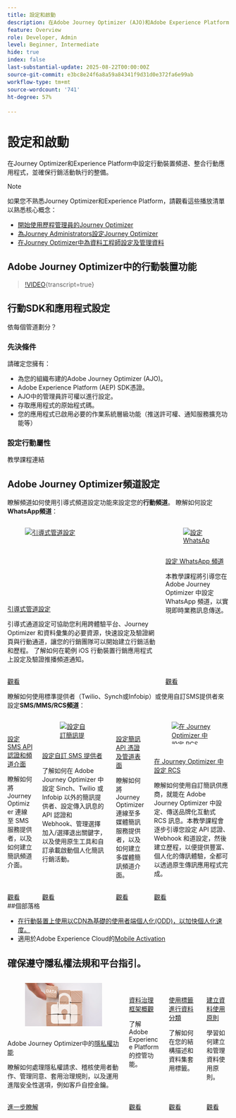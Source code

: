 ```yaml
---
title: 設定和啟動
description: 在Adobe Journey Optimizer (AJO)和Adobe Experience Platform (AEP)中設定行動裝置頻道、整合行動應用程式，並確保行銷活動執行的整備。
feature: Overview
role: Developer, Admin
level: Beginner, Intermediate
hide: true
index: false
last-substantial-update: 2025-08-22T00:00:00Z
source-git-commit: e3bc8e24f6a8a59a84341f9d31d0e372fa6e99ab
workflow-type: tm+mt
source-wordcount: '741'
ht-degree: 57%

---
```



# 設定和啟動

在Journey Optimizer和Experience Platform中設定行動裝置頻道、整合行動應用程式，並確保行銷活動執行的整備。

>[!NOTE]
>
>如果您不熟悉Journey Optimizer和Experience Platform，請觀看這些播放清單以熟悉核心概念：
>
>* [開始使用歷程管理員的Journey Optimizer](https://experienceleague.adobe.com/en/playlists/journey-optimizer-getting-started-for-journey-administrators-and-managers)
>* [為Journey Administrators設定Journey Optimizer](https://experienceleague.adobe.com/en/playlists/journey-optimizer-configure-journey-optimizer-for-administrators)
>* [在Journey Optimizer中為資料工程師設定及管理資料](https://experienceleague.adobe.com/en/playlists/journey-optimizer-configure-and-manage-data-for-data-engineers)


## Adobe Journey Optimizer中的行動裝置功能

>[!VIDEO](https://video.tv.adobe.com/v/342103?quality=12&learn=on){transcript=true}

## 行動SDK和應用程式設定

依每個管道劃分？

### 先決條件

請確定您擁有：

* 為您的組織布建的Adobe Journey Optimizer (AJO)。
* Adobe Experience Platform (AEP) SDK憑證。
* AJO中的管理員許可權以進行設定。
* 存取應用程式的原始程式碼。
* 您的應用程式已啟用必要的作業系統層級功能（推送許可權、通知服務擴充功能等）

### 設定行動屬性

教學課程連結


## Adobe Journey Optimizer頻道設定

瞭解頻道如何使用引導式頻道設定功能來設定您的&#x200B;**行動頻道**。 瞭解如何設定&#x200B;**WhatsApp頻道**：

<!-- CARDS
* https://experienceleague.adobe.com/en/docs/journey-optimizer-learn/tutorials/configuration/channel-configuration/web-and-mobile-channels/guided-channel-setup
* https://experienceleague.adobe.com/en/docs/journey-optimizer-learn/tutorials/configuration/channel-configuration/whatsapp-channel/set-up-whatsapp-channel
-->
<!-- START CARDS HTML - DO NOT MODIFY BY HAND -->
<div class="columns">
    <div class="column is-half-tablet is-half-desktop is-one-third-widescreen" aria-label="Guided channel setup">
        <div class="card" style="height: 100%; display: flex; flex-direction: column; height: 100%;">
            <div class="card-image">
                <figure class="image x-is-16by9">
                    <a href="https://experienceleague.adobe.com/en/docs/journey-optimizer-learn/tutorials/configuration/channel-configuration/web-and-mobile-channels/guided-channel-setup" title="引導式管道設定" target="_blank" rel="referrer">
                        <img class="is-bordered-r-small" src="https://video.tv.adobe.com/v/3433053/?format=jpeg&nocache=1755888511558" alt="引導式管道設定"
                             style="width: 100%; aspect-ratio: 16 / 9; object-fit: cover; overflow: hidden; display: block; margin: auto;">
                    </a>
                </figure>
            </div>
            <div class="card-content is-padded-small" style="display: flex; flex-direction: column; flex-grow: 1; justify-content: space-between;">
                <div class="top-card-content">
                    <p class="headline is-size-6 has-text-weight-bold">
                        <a href="https://experienceleague.adobe.com/en/docs/journey-optimizer-learn/tutorials/configuration/channel-configuration/web-and-mobile-channels/guided-channel-setup" target="_blank" rel="referrer" title="引導式管道設定">引導式管道設定</a>
                    </p>
                    <p class="is-size-6">引導式通道設定可協助您利用跨體驗平台、Journey Optimizer 和資料彙集的必要資源，快速設定及驗證網頁與行動通道，讓您的行銷團隊可以開始建立行銷活動和歷程。 了解如何在範例 iOS 行動裝置行銷應用程式上設定及驗證推播頻道通知。</p>
                </div>
                <a href="https://experienceleague.adobe.com/en/docs/journey-optimizer-learn/tutorials/configuration/channel-configuration/web-and-mobile-channels/guided-channel-setup" target="_blank" rel="referrer" class="spectrum-Button spectrum-Button--outline spectrum-Button--primary spectrum-Button--sizeM" style="align-self: flex-start; margin-top: 1rem;">
                    <span class="spectrum-Button-label has-no-wrap has-text-weight-bold">觀看</span>
                </a>
            </div>
        </div>
    </div>
    <div class="column is-half-tablet is-half-desktop is-one-third-widescreen" aria-label="Set up the WhatsApp channel">
        <div class="card" style="height: 100%; display: flex; flex-direction: column; height: 100%;">
            <div class="card-image">
                <figure class="image x-is-16by9">
                    <a href="https://experienceleague.adobe.com/zh-hant/docs/journey-optimizer-learn/tutorials/configuration/channel-configuration/whatsapp-channel/set-up-whatsapp-channel" title="設定 WhatsApp 頻道" target="_blank" rel="referrer">
                        <img class="is-bordered-r-small" src="https://video.tv.adobe.com/v/3470268/?format=jpeg&nocache=1755888511569" alt="設定 WhatsApp 頻道"
                             style="width: 100%; aspect-ratio: 16 / 9; object-fit: cover; overflow: hidden; display: block; margin: auto;">
                    </a>
                </figure>
            </div>
            <div class="card-content is-padded-small" style="display: flex; flex-direction: column; flex-grow: 1; justify-content: space-between;">
                <div class="top-card-content">
                    <p class="headline is-size-6 has-text-weight-bold">
                        <a href="https://experienceleague.adobe.com/zh-hant/docs/journey-optimizer-learn/tutorials/configuration/channel-configuration/whatsapp-channel/set-up-whatsapp-channel" target="_blank" rel="referrer" title="設定 WhatsApp 頻道">設定 WhatsApp 頻道</a>
                    </p>
                    <p class="is-size-6">本教學課程將引導您在 Adobe Journey Optimizer 中設定 WhatsApp 頻道，以實現即時業務訊息傳送。</p>
                </div>
                <a href="https://experienceleague.adobe.com/zh-hant/docs/journey-optimizer-learn/tutorials/configuration/channel-configuration/whatsapp-channel/set-up-whatsapp-channel" target="_blank" rel="referrer" class="spectrum-Button spectrum-Button--outline spectrum-Button--primary spectrum-Button--sizeM" style="align-self: flex-start; margin-top: 1rem;">
                    <span class="spectrum-Button-label has-no-wrap has-text-weight-bold">觀看</span>
                </a>
            </div>
        </div>
    </div>
</div>
<!-- END CARDS HTML - DO NOT MODIFY BY HAND -->


瞭解如何使用標準提供者（Twilio、Synch或Infobip）或使用自訂SMS提供者來設定&#x200B;**SMS/MMS/RCS頻道**：

<!-- CARDS
* https://experienceleague.adobe.com/en/docs/journey-optimizer-learn/tutorials/configuration/channel-configuration/sms-mms-channel/set-up-sms-channel
* https://experienceleague.adobe.com/en/docs/journey-optimizer-learn/tutorials/configuration/channel-configuration/sms-mms-channel/configure-custom-sms-provider
* https://experienceleague.adobe.com/en/docs/journey-optimizer-learn/tutorials/configuration/channel-configuration/sms-mms-channel/configure-mms-api-credentials-and-channel-surfaces
* https://experienceleague.adobe.com/en/docs/journey-optimizer-learn/tutorials/configuration/channel-configuration/sms-mms-channel/set-up-rcs
-->
<!-- START CARDS HTML - DO NOT MODIFY BY HAND -->
<div class="columns">
    <div class="column is-half-tablet is-half-desktop is-one-third-widescreen" aria-label="Configure SMS API credentials and channel surfaces">
        <div class="card" style="height: 100%; display: flex; flex-direction: column; height: 100%;">
            <div class="card-image">
                <figure class="image x-is-16by9">
                    <a href="https://experienceleague.adobe.com/en/docs/journey-optimizer-learn/tutorials/configuration/channel-configuration/sms-mms-channel/set-up-sms-channel" title="設定簡訊 API 認證及頻道介面" target="_blank" rel="referrer">
                        <img class="is-bordered-r-small" src="https://video.tv.adobe.com/v/3413355?format=jpeg&nocache=1755888512031" alt="設定簡訊 API 認證及頻道介面"
                             style="width: 100%; aspect-ratio: 16 / 9; object-fit: cover; overflow: hidden; display: block; margin: auto;">
                    </a>
                </figure>
            </div>
            <div class="card-content is-padded-small" style="display: flex; flex-direction: column; flex-grow: 1; justify-content: space-between;">
                <div class="top-card-content">
                    <p class="headline is-size-6 has-text-weight-bold">
                        <a href="https://experienceleague.adobe.com/en/docs/journey-optimizer-learn/tutorials/configuration/channel-configuration/sms-mms-channel/set-up-sms-channel" target="_blank" rel="referrer" title="設定簡訊 API 認證及頻道介面">設定SMS API認證和頻道介面</a>
                    </p>
                    <p class="is-size-6">瞭解如何將 Journey Optimizer 連線至 SMS 服務提供者，以及如何建立簡訊頻道介面。</p>
                </div>
                <a href="https://experienceleague.adobe.com/en/docs/journey-optimizer-learn/tutorials/configuration/channel-configuration/sms-mms-channel/set-up-sms-channel" target="_blank" rel="referrer" class="spectrum-Button spectrum-Button--outline spectrum-Button--primary spectrum-Button--sizeM" style="align-self: flex-start; margin-top: 1rem;">
                    <span class="spectrum-Button-label has-no-wrap has-text-weight-bold">觀看</span>
                </a>
            </div>
        </div>
    </div>
    <div class="column is-half-tablet is-half-desktop is-one-third-widescreen" aria-label="Configure a custom SMS provider">
        <div class="card" style="height: 100%; display: flex; flex-direction: column; height: 100%;">
            <div class="card-image">
                <figure class="image x-is-16by9">
                    <a href="https://experienceleague.adobe.com/zh-hant/docs/journey-optimizer-learn/tutorials/configuration/channel-configuration/sms-mms-channel/configure-custom-sms-provider" title="設定自訂簡訊提供者" target="_blank" rel="referrer">
                        <img class="is-bordered-r-small" src="https://video.tv.adobe.com/v/3431625/?format=jpeg&nocache=1755888512068" alt="設定自訂簡訊提供者"
                             style="width: 100%; aspect-ratio: 16 / 9; object-fit: cover; overflow: hidden; display: block; margin: auto;">
                    </a>
                </figure>
            </div>
            <div class="card-content is-padded-small" style="display: flex; flex-direction: column; flex-grow: 1; justify-content: space-between;">
                <div class="top-card-content">
                    <p class="headline is-size-6 has-text-weight-bold">
                        <a href="https://experienceleague.adobe.com/zh-hant/docs/journey-optimizer-learn/tutorials/configuration/channel-configuration/sms-mms-channel/configure-custom-sms-provider" target="_blank" rel="referrer" title="設定自訂簡訊提供者">設定自訂 SMS 提供者</a>
                    </p>
                    <p class="is-size-6">了解如何在 Adobe Journey Optimizer 中設定 Sinch、Twilio 或 Infobip 以外的簡訊提供者、設定傳入訊息的 API 認證和 Webhook、管理選擇加入/選擇退出關鍵字，以及使用原生工具和自訂承載啟動個人化簡訊行銷活動。</p>
                </div>
                <a href="https://experienceleague.adobe.com/zh-hant/docs/journey-optimizer-learn/tutorials/configuration/channel-configuration/sms-mms-channel/configure-custom-sms-provider" target="_blank" rel="referrer" class="spectrum-Button spectrum-Button--outline spectrum-Button--primary spectrum-Button--sizeM" style="align-self: flex-start; margin-top: 1rem;">
                    <span class="spectrum-Button-label has-no-wrap has-text-weight-bold">觀看</span>
                </a>
            </div>
        </div>
    </div>
    <div class="column is-half-tablet is-half-desktop is-one-third-widescreen" aria-label="Configure MMS API credentials and channel surfaces">
        <div class="card" style="height: 100%; display: flex; flex-direction: column; height: 100%;">
            <div class="card-image">
                <figure class="image x-is-16by9">
                    <a href="https://experienceleague.adobe.com/en/docs/journey-optimizer-learn/tutorials/configuration/channel-configuration/sms-mms-channel/configure-mms-api-credentials-and-channel-surfaces" title="設定多媒體簡訊 API 憑證及頻道介面" target="_blank" rel="referrer">
                        <img class="is-bordered-r-small" src="https://video.tv.adobe.com/v/3428872/?format=jpeg&nocache=1755888512061" alt="設定多媒體簡訊 API 憑證及頻道介面"
                             style="width: 100%; aspect-ratio: 16 / 9; object-fit: cover; overflow: hidden; display: block; margin: auto;">
                    </a>
                </figure>
            </div>
            <div class="card-content is-padded-small" style="display: flex; flex-direction: column; flex-grow: 1; justify-content: space-between;">
                <div class="top-card-content">
                    <p class="headline is-size-6 has-text-weight-bold">
                        <a href="https://experienceleague.adobe.com/en/docs/journey-optimizer-learn/tutorials/configuration/channel-configuration/sms-mms-channel/configure-mms-api-credentials-and-channel-surfaces" target="_blank" rel="referrer" title="設定多媒體簡訊 API 憑證及頻道介面">設定簡訊 API 憑證及管道表面</a>
                    </p>
                    <p class="is-size-6">瞭解如何將 Journey Optimizer 連線至多媒體簡訊服務提供者，以及如何建立多媒體簡訊頻道介面。</p>
                </div>
                <a href="https://experienceleague.adobe.com/en/docs/journey-optimizer-learn/tutorials/configuration/channel-configuration/sms-mms-channel/configure-mms-api-credentials-and-channel-surfaces" target="_blank" rel="referrer" class="spectrum-Button spectrum-Button--outline spectrum-Button--primary spectrum-Button--sizeM" style="align-self: flex-start; margin-top: 1rem;">
                    <span class="spectrum-Button-label has-no-wrap has-text-weight-bold">觀看</span>
                </a>
            </div>
        </div>
    </div>
    <div class="column is-half-tablet is-half-desktop is-one-third-widescreen" aria-label="Set up RCS in Journey Optimizer">
        <div class="card" style="height: 100%; display: flex; flex-direction: column; height: 100%;">
            <div class="card-image">
                <figure class="image x-is-16by9">
                    <a href="https://experienceleague.adobe.com/zh-hant/docs/journey-optimizer-learn/tutorials/configuration/channel-configuration/sms-mms-channel/set-up-rcs" title="在 Journey Optimizer 中設定 RCS" target="_blank" rel="referrer">
                        <img class="is-bordered-r-small" src="https://video.tv.adobe.com/v/3464755/?format=jpeg&nocache=1755888512073" alt="在 Journey Optimizer 中設定 RCS"
                             style="width: 100%; aspect-ratio: 16 / 9; object-fit: cover; overflow: hidden; display: block; margin: auto;">
                    </a>
                </figure>
            </div>
            <div class="card-content is-padded-small" style="display: flex; flex-direction: column; flex-grow: 1; justify-content: space-between;">
                <div class="top-card-content">
                    <p class="headline is-size-6 has-text-weight-bold">
                        <a href="https://experienceleague.adobe.com/zh-hant/docs/journey-optimizer-learn/tutorials/configuration/channel-configuration/sms-mms-channel/set-up-rcs" target="_blank" rel="referrer" title="在 Journey Optimizer 中設定 RCS">在 Journey Optimizer 中設定 RCS</a>
                    </p>
                    <p class="is-size-6">瞭解如何使用自訂簡訊供應商，就能在 Adobe Journey Optimizer 中設定、傳送品牌化互動式 RCS 訊息。本教學課程會逐步引導您設定 API 認證、Webhook 和道設定，然後建立歷程，以便提供豐富、個人化的傳訊體驗，全都可以透過原生傳訊應用程式完成。</p>
                </div>
                <a href="https://experienceleague.adobe.com/zh-hant/docs/journey-optimizer-learn/tutorials/configuration/channel-configuration/sms-mms-channel/set-up-rcs" target="_blank" rel="referrer" class="spectrum-Button spectrum-Button--outline spectrum-Button--primary spectrum-Button--sizeM" style="align-self: flex-start; margin-top: 1rem;">
                    <span class="spectrum-Button-label has-no-wrap has-text-weight-bold">觀看</span>
                </a>
            </div>
        </div>
    </div>
</div>
<!-- END CARDS HTML - DO NOT MODIFY BY HAND -->
##個部落格

* [在行動裝置上使用以CDN為基礎的使用者端個人化(ODD)，以加快個人化速度。](https://experienceleaguecommunities.adobe.com/t5/journey-optimizer-blogs/using-cdn-based-client-side-personalization-odd-on-mobile-for/ba-p/761626)
* 適用於Adobe Experience Cloud的[Mobile Activation](https://experienceleaguecommunities.adobe.com/t5/adobe-target-blogs/mobile-activation-for-adobe-experience-cloud/ba-p/541595)

## 確保遵守隱私權法規和平台指引。

<!-- CARDS
* https://experienceleague.adobe.com/en/docs/journey-optimizer/using/privacy/privacy-landing-page{image=../mobile-learning-hub/assets/privacy.webp}{title = Privacy Features in Adobe Journey Optimizer}{description = Learn how to process privacy requests, audit user actions, manage consent, apply governance rules, and leverage advanced security options like Customer Managed Keys.}
* https://experienceleague.adobe.com/en/docs/journey-optimizer-learn/tutorials/data-governance-and-privacy/data-governance-framework
* https://experienceleague.adobe.com/en/docs/journey-optimizer-learn/tutorials/data-governance-and-privacy/classify-data-using-lables{cta = Watch}
* https://experienceleague.adobe.com/en/docs/journey-optimizer-learn/tutorials/data-governance-and-privacy/create-data-usage-policies
-->
<!-- START CARDS HTML - DO NOT MODIFY BY HAND -->
<div class="columns">
    <div class="column is-half-tablet is-half-desktop is-one-third-widescreen" aria-label="Privacy Features in Adobe Journey Optimizer">
        <div class="card" style="height: 100%; display: flex; flex-direction: column; height: 100%;">
            <div class="card-image">
                <figure class="image x-is-16by9">
                    <a href="https://experienceleague.adobe.com/en/docs/journey-optimizer/using/privacy/privacy-landing-page" title="Adobe Journey Optimizer的隱私權功能" target="_blank" rel="referrer">
                        <img class="is-bordered-r-small" src="../mobile-learning-hub/assets/privacy.webp" alt="Adobe Journey Optimizer的隱私權功能"
                             style="width: 100%; aspect-ratio: 16 / 9; object-fit: cover; overflow: hidden; display: block; margin: auto;">
                    </a>
                </figure>
            </div>
            <div class="card-content is-padded-small" style="display: flex; flex-direction: column; flex-grow: 1; justify-content: space-between;">
                <div class="top-card-content">
                    <p class="headline is-size-6 has-text-weight-bold">
                        Adobe Journey Optimizer中的<a href="https://experienceleague.adobe.com/en/docs/journey-optimizer/using/privacy/privacy-landing-page" target="_blank" rel="referrer" title="Adobe Journey Optimizer的隱私權功能">隱私權功能</a>
                    </p>
                    <p class="is-size-6">瞭解如何處理隱私權請求、稽核使用者動作、管理同意、套用治理規則，以及運用進階安全性選項，例如客戶自控金鑰。</p>
                </div>
                <a href="https://experienceleague.adobe.com/en/docs/journey-optimizer/using/privacy/privacy-landing-page" target="_blank" rel="referrer" class="spectrum-Button spectrum-Button--outline spectrum-Button--primary spectrum-Button--sizeM" style="align-self: flex-start; margin-top: 1rem;">
                    <span class="spectrum-Button-label has-no-wrap has-text-weight-bold">進一步瞭解</span>
                </a>
            </div>
        </div>
    </div>
    <div class="column is-half-tablet is-half-desktop is-one-third-widescreen" aria-label="Data Governance Framework Overview">
        <div class="card" style="height: 100%; display: flex; flex-direction: column; height: 100%;">
            <div class="card-image">
                <figure class="image x-is-16by9">
                    <a href="https://experienceleague.adobe.com/zh-hant/docs/journey-optimizer-learn/tutorials/data-governance-and-privacy/data-governance-framework" title="資料治理框架概觀" target="_blank" rel="referrer">
                        <img class="is-bordered-r-small" src="https://video.tv.adobe.com/v/29708/?format=jpeg&nocache=1755888512557" alt="資料治理框架概觀"
                             style="width: 100%; aspect-ratio: 16 / 9; object-fit: cover; overflow: hidden; display: block; margin: auto;">
                    </a>
                </figure>
            </div>
            <div class="card-content is-padded-small" style="display: flex; flex-direction: column; flex-grow: 1; justify-content: space-between;">
                <div class="top-card-content">
                    <p class="headline is-size-6 has-text-weight-bold">
                        <a href="https://experienceleague.adobe.com/zh-hant/docs/journey-optimizer-learn/tutorials/data-governance-and-privacy/data-governance-framework" target="_blank" rel="referrer" title="資料治理框架概觀">資料治理框架概觀</a>
                    </p>
                    <p class="is-size-6">了解 Adobe Experience Platform 的控管功能。</p>
                </div>
                <a href="https://experienceleague.adobe.com/zh-hant/docs/journey-optimizer-learn/tutorials/data-governance-and-privacy/data-governance-framework" target="_blank" rel="referrer" class="spectrum-Button spectrum-Button--outline spectrum-Button--primary spectrum-Button--sizeM" style="align-self: flex-start; margin-top: 1rem;">
                    <span class="spectrum-Button-label has-no-wrap has-text-weight-bold">觀看</span>
                </a>
            </div>
        </div>
    </div>
    <div class="column is-half-tablet is-half-desktop is-one-third-widescreen" aria-label="Classify data using labels">
        <div class="card" style="height: 100%; display: flex; flex-direction: column; height: 100%;">
            <div class="card-image">
                <figure class="image x-is-16by9">
                    <a href="https://experienceleague.adobe.com/zh-hant/docs/journey-optimizer-learn/tutorials/data-governance-and-privacy/classify-data-using-lables" title="使用標籤進行資料分類" target="_blank" rel="referrer">
                        <img class="is-bordered-r-small" src="https://video.tv.adobe.com/v/29709?format=jpeg&nocache=1755888512540" alt="使用標籤進行資料分類"
                             style="width: 100%; aspect-ratio: 16 / 9; object-fit: cover; overflow: hidden; display: block; margin: auto;">
                    </a>
                </figure>
            </div>
            <div class="card-content is-padded-small" style="display: flex; flex-direction: column; flex-grow: 1; justify-content: space-between;">
                <div class="top-card-content">
                    <p class="headline is-size-6 has-text-weight-bold">
                        <a href="https://experienceleague.adobe.com/zh-hant/docs/journey-optimizer-learn/tutorials/data-governance-and-privacy/classify-data-using-lables" target="_blank" rel="referrer" title="使用標籤進行資料分類">使用標籤進行資料分類</a>
                    </p>
                    <p class="is-size-6">了解如何在您的結構描述和資料集套用標籤。</p>
                </div>
                <a href="https://experienceleague.adobe.com/zh-hant/docs/journey-optimizer-learn/tutorials/data-governance-and-privacy/classify-data-using-lables" target="_blank" rel="referrer" class="spectrum-Button spectrum-Button--outline spectrum-Button--primary spectrum-Button--sizeM" style="align-self: flex-start; margin-top: 1rem;">
                    <span class="spectrum-Button-label has-no-wrap has-text-weight-bold">觀看</span>
                </a>
            </div>
        </div>
    </div>
    <div class="column is-half-tablet is-half-desktop is-one-third-widescreen" aria-label="Create Data Usage Policies">
        <div class="card" style="height: 100%; display: flex; flex-direction: column; height: 100%;">
            <div class="card-image">
                <figure class="image x-is-16by9">
                    <a href="https://experienceleague.adobe.com/zh-hant/docs/journey-optimizer-learn/tutorials/data-governance-and-privacy/create-data-usage-policies" title="建立資料使用原則" target="_blank" rel="referrer">
                        <img class="is-bordered-r-small" src="https://video.tv.adobe.com/v/32977/?format=jpeg&nocache=1755888512550" alt="建立資料使用原則"
                             style="width: 100%; aspect-ratio: 16 / 9; object-fit: cover; overflow: hidden; display: block; margin: auto;">
                    </a>
                </figure>
            </div>
            <div class="card-content is-padded-small" style="display: flex; flex-direction: column; flex-grow: 1; justify-content: space-between;">
                <div class="top-card-content">
                    <p class="headline is-size-6 has-text-weight-bold">
                        <a href="https://experienceleague.adobe.com/zh-hant/docs/journey-optimizer-learn/tutorials/data-governance-and-privacy/create-data-usage-policies" target="_blank" rel="referrer" title="建立資料使用原則">建立資料使用原則</a>
                    </p>
                    <p class="is-size-6">學習如何建立和管理資料使用原則。</p>
                </div>
                <a href="https://experienceleague.adobe.com/zh-hant/docs/journey-optimizer-learn/tutorials/data-governance-and-privacy/create-data-usage-policies" target="_blank" rel="referrer" class="spectrum-Button spectrum-Button--outline spectrum-Button--primary spectrum-Button--sizeM" style="align-self: flex-start; margin-top: 1rem;">
                    <span class="spectrum-Button-label has-no-wrap has-text-weight-bold">觀看</span>
                </a>
            </div>
        </div>
    </div>
</div>
<!-- END CARDS HTML - DO NOT MODIFY BY HAND -->

